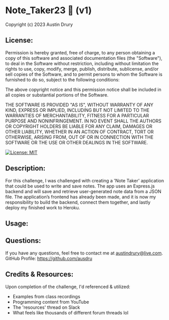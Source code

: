 # Note_Taker23 📝 (v1)
Copyright (c) 2023 Austin Drury

## License:
Permission is hereby granted, free of charge, to any person obtaining a copy
of this software and associated documentation files (the "Software"), to deal
in the Software without restriction, including without limitation the rights
to use, copy, modify, merge, publish, distribute, sublicense, and/or sell
copies of the Software, and to permit persons to whom the Software is
furnished to do so, subject to the following conditions:

The above copyright notice and this permission notice shall be included in all
copies or substantial portions of the Software.

THE SOFTWARE IS PROVIDED "AS IS", WITHOUT WARRANTY OF ANY KIND, EXPRESS OR
IMPLIED, INCLUDING BUT NOT LIMITED TO THE WARRANTIES OF MERCHANTABILITY,
FITNESS FOR A PARTICULAR PURPOSE AND NONINFRINGEMENT. IN NO EVENT SHALL THE
AUTHORS OR COPYRIGHT HOLDERS BE LIABLE FOR ANY CLAIM, DAMAGES OR OTHER
LIABILITY, WHETHER IN AN ACTION OF CONTRACT, TORT OR OTHERWISE, ARISING FROM,
OUT OF OR IN CONNECTION WITH THE SOFTWARE OR THE USE OR OTHER DEALINGS IN THE
SOFTWARE.

[![License: MIT](https://img.shields.io/badge/License-MIT-yellow.svg)](https://opensource.org/licenses/MIT)

## Description:
For this challenge, I was challenged with creating a 'Note Taker' application that could be used to write and save notes. The app uses an Express.js backend and will save and retrieve user-generated note data from a JSON file. The application’s frontend has already been made, and it is now my responsibility to build the backend, connect them together, and lastly deploy my finished work to Heroku.

## Usage:

## Questions:
If you have any questions, feel free to contact me at austindrury@live.com.<br>
GitHub Profile: https://github.com/ausdru

## Credits & Resources:
Upon completion of the challenge, I'd referenced & utilized:
- Examples from class recordings
- Programming content from YouTube
- The 'resources' thread on Slack
- What feels like thousands of different forum threads lol